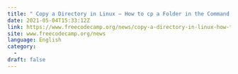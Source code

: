 ```yaml
---
title: " Copy a Directory in Linux – How to cp a Folder in the Command Line in Linux and Unix (MacOS) "
date: 2021-05-04T15:33:12Z
link: https://www.freecodecamp.org/news/copy-a-directory-in-linux-how-to-cp-a-folder-in-the-command-line-in-linux-and-unix-macos/?utm_medium=RSS&utm_source=news.12bit.vn
site: www.freecodecamp.org/news
language: English
category:
  -   
draft: false
---
```

